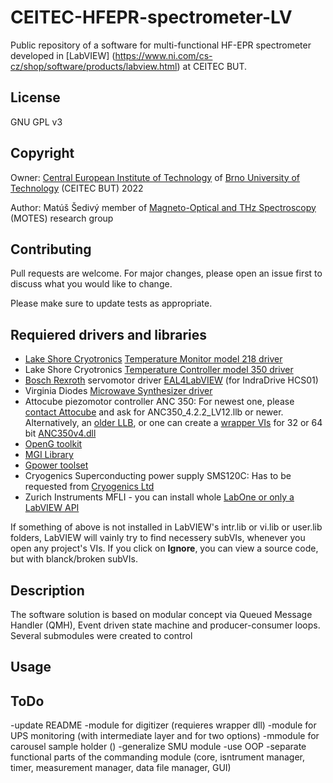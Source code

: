 # CEITEC-HFEPR-spectrometer-LV
Public repository of a software for multi-functional HF-EPR spectrometer developed in [LabVIEW] (https://www.ni.com/cs-cz/shop/software/products/labview.html) at CEITEC BUT.

## License
GNU GPL v3

## Copyright
Owner: [Central European Institute of Technology](https://www.ceitec.cz/) of [Brno University of Technology](https://www.vut.cz/en/
) (CEITEC BUT) 2022

Author: Matúš Šedivý member of [Magneto-Optical and THz Spectroscopy](https://spectroscopy.ceitec.cz/) (MOTES) research group

## Contributing
Pull requests are welcome. For major changes, please open an issue first to discuss what you would like to change.

Please make sure to update tests as appropriate.

## Requiered drivers and libraries
-	[Lake Shore Cryotronics](https://www.lakeshore.com) [Temperature Monitor model 218 driver](http://sine.ni.com/apps/utf8/niid_web_display.model_page?p_model_id=1171) 
-	Lake Shore Cryotronics [Temperature Controller model 350 driver](http://sine.ni.com/apps/utf8/niid_web_display.model_page?p_model_id=21707)
-	[Bosch Rexroth](https://www.boschrexroth.com) servomotor driver [EAL4LabVIEW](https://www.vipm.io/package/eal4labview/) (for IndraDrive HCS01) 
-	Virginia Diodes [Microwave Synthesizer driver](https://vadiodes.com/en/resources/downloads)  
-	Attocube piezomotor controller ANC 350: For newest one, please [contact Attocube](https://www.attocube.com/en/contact/info-request) and ask for ANC350_4.2.2_LV12.llb or newer. Alternatively, an [older LLB](https://github.com/fuoar/CARODotManip/tree/92b688bc7234877625a4ee00df4d2d3d6db0faf5/Documentation/Attocubes/ANC350/Software/ANC350_LabView), or one can create a [wrapper VIs](https://forums.ni.com/t5/Developer-Center-Resources/Tutorial-Creating-Wrapper-VIs-for-C-C-DLL-functions-using-the/ta-p/3522566) for 32 or 64 bit [ANC350v4.dll](https://github.com/attocube-systems/ANC350_Python_Control/tree/master/ANC350)
-	[OpenG toolkit](https://www.vipm.io/package/openg.org_lib_openg_toolkit/) 
-	[MGI Library](https://www.vipm.io/package/mgi_lib_mgi_library/) 
-	[Gpower toolset](https://www.vipm.io/package/gpower_lib_all/)
-	Cryogenics Superconducting power supply SMS120C: Has to be requested from [Cryogenics Ltd](http://cryogenic.co.uk/contact) 
-	Zurich Instruments MFLI - you can install whole [LabOne or only a LabVIEW API](https://www.zhinst.com/europe/en/support/download-center)

If something of above is not installed in LabVIEW's intr.lib or vi.lib or user.lib folders, LabVIEW will vainly try to find necessery subVIs, whenever you open any project's VIs. If you click on **Ignore**, you can view a source code, but with blanck/broken subVIs.

## Description
The software solution is based on modular concept via Queued Message Handler (QMH), Event driven state machine and producer-consumer loops.
Several submodules were created to control 

## Usage

## ToDo
-update README
-module for digitizer (requieres wrapper dll)
-module for UPS monitoring (with intermediate layer and for two options)
-mmodule for carousel sample holder ()
-generalize SMU module
-use OOP
-separate functional parts of the commanding module (core, isntrument manager, timer, measurement manager, data file manager, GUI)
